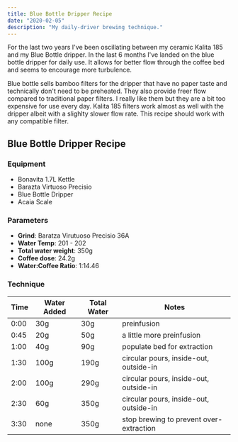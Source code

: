 ```yaml
---
title: Blue Bottle Dripper Recipe
date: "2020-02-05"
description: "My daily-driver brewing technique."
---
```


For the last two years I've been oscillating between my ceramic Kalita 185 and my Blue Bottle dripper. In the last 6 months I've landed on the blue bottle dripper for daily use. It allows for better flow through the coffee bed and seems to encourage more turbulence.

Blue bottle sells bamboo filters for the dripper that have no paper taste and technically don't need to be preheated. They also provide freer flow compared to traditional paper filters. I really like them but they are a bit too expensive for use every day. Kalita 185 filters work almost as well with the dripper albeit with a slighlty slower flow rate. This recipe should work with any compatible filter.

## Blue Bottle Dripper Recipe

### Equipment

* Bonavita 1.7L Kettle
* Barazta Virtuoso Precisio
* Blue Bottle Dripper
* Acaia Scale

### Parameters

* **Grind**: Baratza Virutuoso Precisio 36A
* **Water Temp**: 201 - 202
* **Total water weight**: 350g
* **Coffee dose**: 24.2g
* **Water:Coffee Ratio**: 1:14.46

### Technique

| Time          | Water Added     | Total Water     | Notes                                   |
| ------------- | --------------- | --------------- | --------------------------------------  |
| 0:00          | 30g             | 30g             | preinfusion                             |
| 0:45          | 20g             | 50g             | a little more preinfusion               |
| 1:00          | 40g             | 90g             | populate bed for extraction             |
| 1:30          | 100g            | 190g            | circular pours, inside-out, outside-in  |
| 2:00          | 100g            | 290g            | circular pours, inside-out, outside-in  |
| 2:30          | 60g             | 350g            | circular pours, inside-out, outside-in  |
| 3:30          | none            | 350g            | stop brewing to prevent over-extraction |

